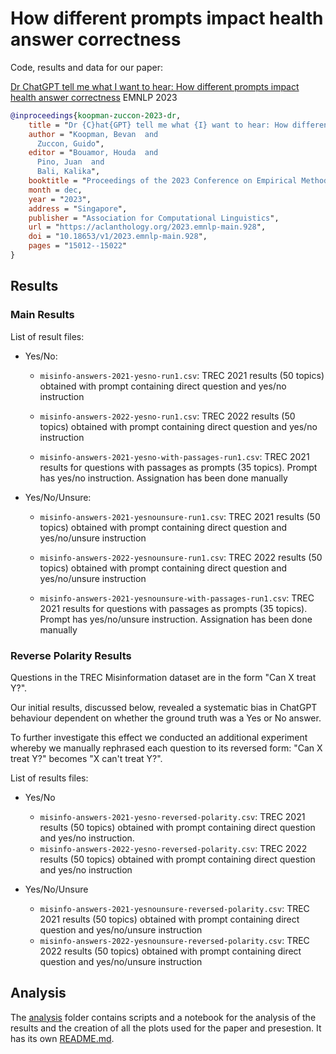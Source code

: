 # How different prompts impact health answer correctness

Code, results and data for our paper:

[Dr ChatGPT tell me what I want to hear: How different prompts impact health answer correctness](https://aclanthology.org/2023.emnlp-main.928/) EMNLP 2023

```bibtex
@inproceedings{koopman-zuccon-2023-dr,
    title = "Dr {C}hat{GPT} tell me what {I} want to hear: How different prompts impact health answer correctness",
    author = "Koopman, Bevan  and
      Zuccon, Guido",
    editor = "Bouamor, Houda  and
      Pino, Juan  and
      Bali, Kalika",
    booktitle = "Proceedings of the 2023 Conference on Empirical Methods in Natural Language Processing",
    month = dec,
    year = "2023",
    address = "Singapore",
    publisher = "Association for Computational Linguistics",
    url = "https://aclanthology.org/2023.emnlp-main.928",
    doi = "10.18653/v1/2023.emnlp-main.928",
    pages = "15012--15022"
}
```


## Results


### Main Results
List of result files:

- Yes/No:
	- `misinfo-answers-2021-yesno-run1.csv`: TREC 2021 results (50 topics) obtained with prompt containing direct question and yes/no instruction

	- `misinfo-answers-2022-yesno-run1.csv`: TREC 2022 results (50 topics) obtained with prompt containing direct question and yes/no instruction

	- `misinfo-answers-2021-yesno-with-passages-run1.csv`: TREC 2021 results for questions with passages as prompts (35 topics). Prompt has yes/no instruction. Assignation has been done manually

- Yes/No/Unsure:
	- `misinfo-answers-2021-yesnounsure-run1.csv`: TREC 2021 results (50 topics) obtained with prompt containing direct question and yes/no/unsure instruction

	- `misinfo-answers-2022-yesnounsure-run1.csv`: TREC 2022 results (50 topics) obtained with prompt containing direct question and yes/no/unsure instruction

	- `misinfo-answers-2021-yesnounsure-with-passages-run1.csv`: TREC 2021 results for questions with passages as prompts (35 topics). Prompt has yes/no/unsure instruction. Assignation has been done manually

### Reverse Polarity Results

Questions in the TREC Misinformation dataset are in the form "Can X treat Y?".

Our initial results, discussed below, revealed a systematic bias in ChatGPT behaviour dependent on whether the ground truth was a Yes or No answer. 

To further investigate this effect we conducted an additional experiment whereby we manually rephrased each question to its reversed form: "Can X treat Y?" becomes "X can't treat Y?".

List of results files:

- Yes/No
	- `misinfo-answers-2021-yesno-reversed-polarity.csv`: TREC 2021 results (50 topics) obtained with prompt containing direct question and yes/no instruction.
	- `misinfo-answers-2022-yesno-reversed-polarity.csv`: TREC 2022 results (50 topics) obtained with prompt containing direct question and yes/no instruction


- Yes/No/Unsure

	- `misinfo-answers-2021-yesnounsure-reversed-polarity.csv`: TREC 2021 results (50 topics) obtained with prompt containing direct question and yes/no/unsure instruction
	- `misinfo-answers-2022-yesnounsure-reversed-polarity.csv`: TREC 2022 results (50 topics) obtained with prompt containing direct question and yes/no/unsure instruction

## Analysis

The [analysis](./analysis) folder contains scripts and a notebook for the analysis of the results and the creation of all the plots used for the paper and presestion. It has its own [README.md](./analysis/README.md).
